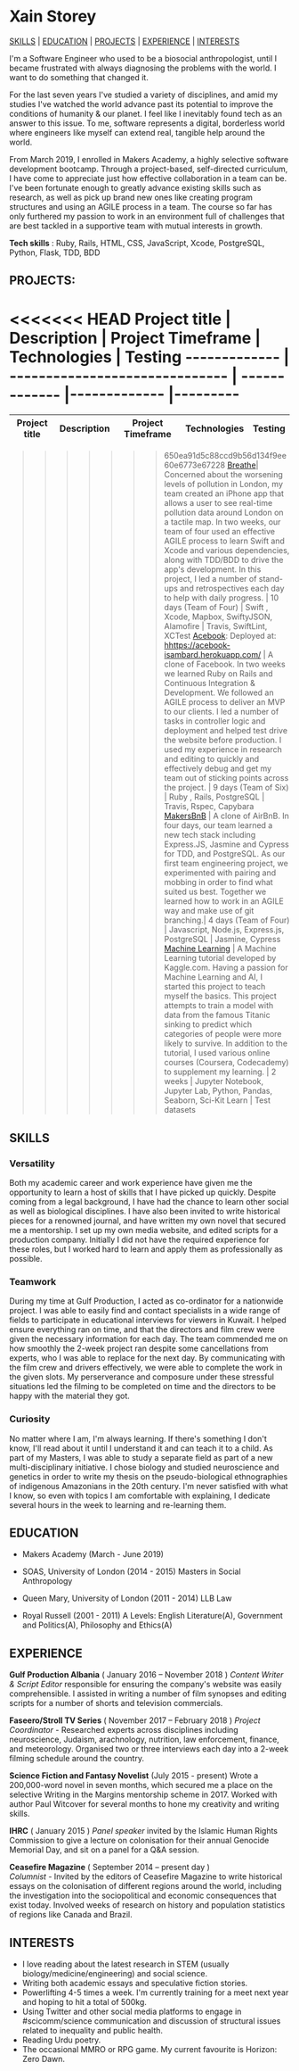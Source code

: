 
# Xain Storey #
[SKILLS](https://github.com/Xa1n/CV/blob/master/README.md#SKILLS) | [EDUCATION](https://github.com/Xa1n/CV/blob/master/README.md#EDUCATION) | [PROJECTS](https://github.com/Xa1n/CV/blob/master/README.md#PROJECTS) | [EXPERIENCE](https://github.com/Xa1n/CV/blob/master/README.md#EXPERIENCE) | [INTERESTS](https://github.com/Xa1n/CV/blob/master/README.md#INTERESTS)

I'm a Software Engineer who used to be a biosocial anthropologist, until I became frustrated with always diagnosing the problems with the world. I want to do something that changed it. 

For the last seven years I've studied a variety of disciplines, and amid my studies I've watched the world advance past its potential to  improve the conditions of humanity & our planet. I feel like I inevitably found tech as an answer to this issue. To me, software represents a digital, borderless world where engineers like myself can extend real, tangible help around the world.

From March 2019, I enrolled in Makers Academy, a highly selective software development bootcamp. Through a project-based, self-directed curriculum, I have come to appreciate just how effective collaboration in a team can be. I've been fortunate enough to greatly advance existing skills such as research, as well as pick up brand new ones like creating program structures and using an AGILE process in a team. The course so far has only furthered my passion to work in an environment full of challenges that are best tackled in a supportive team with mutual interests in growth.

**Tech skills** : Ruby, Rails, HTML, CSS, JavaScript, Xcode, PostgreSQL, Python, Flask, TDD, BDD

## PROJECTS:

<<<<<<< HEAD
Project title  | Description                                      | Project Timeframe | Technologies | Testing
------------- | ------------------------------    | ------------- |------------- |---------
=======
Project title  | Description  									| Project Timeframe | Technologies | Testing
------------- | ------------------------------	| ------------- |------------- |---------
>>>>>>> 650ea91d5c88ccd9b56d134f9ee60e6773e67228
[Breathe](https://github.com/callum-marshall/Breathe)| Concerned about the worsening levels of pollution in London, my team created an iPhone app that allows a user to see real-time pollution data around London on a tactile map. In two weeks, our team of four used an effective AGILE process to learn Swift and Xcode and various dependencies, along with TDD/BDD to drive the app's development. In this project, I led a number of stand-ups and retrospectives each day to help with daily progress. | 10 days (Team of Four) | Swift , Xcode, Mapbox, SwiftyJSON, Alamofire | Travis, SwiftLint, XCTest
[Acebook](https://github.com/Hannah-Frost/acebook-Isambard):  Deployed at:  [hhttps://acebook-isambard.herokuapp.com/](https://acebook-isambard.herokuapp.com/) | A clone of Facebook. In two weeks we learned Ruby on Rails and Continuous Integration & Development. We followed an AGILE process to deliver an MVP to our clients. I led a number of tasks in controller logic and deployment and helped test drive the website before production. I used my experience in research and editing to quickly and effectively debug and get my team out of sticking points across the project. | 9 days (Team of Six) | Ruby , Rails,  PostgreSQL | Travis, Rspec, Capybara
[MakersBnB](https://github.com/tsankhalpara/MakersBnB) | A clone of AirBnB. In four days, our team learned a new tech stack including Express.JS, Jasmine and Cypress for TDD, and PostgreSQL. As our first team engineering project, we experimented with pairing and mobbing in order to find what suited us best. Together we learned how to work in an AGILE way and make use of git branching.| 4 days (Team of Four) | Javascript, Node.js, Express.js, PostgreSQL | Jasmine, Cypress
[Machine Learning](https://github.com/Xa1n/jupyter) | A Machine Learning tutorial developed by Kaggle.com. Having a passion for Machine Learning and AI, I started this project to teach myself the basics. This project attempts to train a model with data from the famous Titanic sinking to predict which categories of people were more likely to survive. In addition to the tutorial, I used various online courses (Coursera, Codecademy) to supplement my learning. | 2 weeks | Jupyter Notebook, Jupyter Lab, Python, Pandas, Seaborn, Sci-Kit Learn | Test datasets

## SKILLS
### Versatility
Both my academic career and work experience have given me the opportunity to learn a host of skills that I have picked up quickly. Despite coming from a legal background, I have had the chance to learn other social as well as biological disciplines. I have also been invited to write historical pieces for a renowned journal, and have written my own novel that secured me a mentorship. I set up my own media website, and edited scripts for a production company. Initially I did not have the required experience for these roles, but I worked hard to learn and apply them as professionally as possible.

### Teamwork
During my time at Gulf Production, I acted as co-ordinator for a nationwide project. I was able to easily find and contact specialists in a wide range of fields to participate in educational interviews for viewers in Kuwait. I helped ensure everything ran on time, and that the directors and film crew were given the necessary information for each day. The team commended me on how smoothly the 2-week project ran despite some cancellations from experts, who I was able to replace for the next day. By communicating with the film crew and drivers effectively, we were able to complete the work in the given slots. My perserverance and composure under these stressful situations led the filming to be completed on time and the directors to be happy with the material they got.

### Curiosity
No matter where I am, I'm always learning. If there's something I don't know, I'll read about it until I understand it and can teach it to a child. As part of my Masters, I was able to study a separate field as part of a new multi-disciplinary initiative. I chose biology and studied neuroscience and genetics in order to write my thesis on the pseudo-biological ethnographies of indigenous Amazonians in the 20th century. I'm never satisfied with what I know, so even with topics I am comfortable with explaining, I dedicate several hours in the week to learning and re-learning them. 

## EDUCATION
- Makers Academy (March - June 2019)

- SOAS, University of London (2014 - 2015)
Masters in Social Anthropology

- Queen Mary, University of London (2011 - 2014)
LLB Law

- Royal Russell (2001 - 2011)
A Levels: English Literature(A), Government and Politics(A), Philosophy and Ethics(A)



## EXPERIENCE
**Gulf Production Albania** ( January 2016 – November 2018 )
*Content Writer & Script Editor*  responsible for ensuring the company's website was easily comprehensible. I assisted in writing a number of film synopses and editing scripts for a number of shorts and television commercials.

**Faseero/Stroll TV Series** ( November 2017 – February 2018 )
*Project Coordinator* - Researched experts across disciplines including neuroscience, Judaism, arachnology, nutrition, law enforcement, finance, and meteorology. Organised two or three interviews each day into a 2-week filming schedule around the country.

**Science Fiction and Fantasy Novelist** (July 2015 - present)
Wrote a 200,000-word novel in seven months, which secured me a place on the selective Writing in the Margins mentorship scheme in 2017. Worked with author Paul Witcover for several months to hone my creativity and writing skills.

**IHRC**  ( January 2015 ) 
*Panel speaker* invited by the Islamic Human Rights Commission to give a lecture on colonisation for their annual Genocide Memorial Day, and sit on a panel for a Q&A session.

**Ceasefire Magazine** ( September 2014 – present day )                                    
*Columnist* - Invited by the editors of Ceasefire Magazine to write historical essays on the colonisation of different regions around the world, including the investigation into the sociopolitical and economic consequences that exist today. Involved weeks of research on history and population statistics of regions like Canada and Brazil.



## INTERESTS
- I love reading about the latest research in STEM (usually biology/medicine/engineering) and social science.
- Writing both academic essays and speculative fiction stories.
- Powerlifting 4-5 times a week. I'm currently training for a meet next year and hoping to hit a total of 500kg.
- Using Twitter and other social media platforms to engage in #scicomm/science communication and discussion of structural issues related to inequality and public health.
- Reading Urdu poetry.
- The occasional MMRO or RPG game. My current favourite is Horizon: Zero Dawn.

